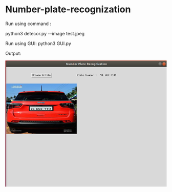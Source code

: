 # Number-plate-recognization

Run using command :


python3 detecor.py --image test.jpeg 


Run using GUI:
python3 GUI.py


Output:

<p align="center">
  <img src="images/output.png">
</p>

